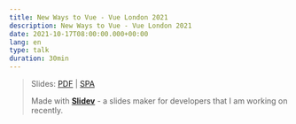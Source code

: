 ```yaml
---
title: New Ways to Vue - Vue London 2021
description: New Ways to Vue - Vue London 2021
date: 2021-10-17T08:00:00.000+00:00
lang: en
type: talk
duration: 30min
---
```


> Slides: [PDF](https://antfu.me/talks/2021-10-20) | [SPA](https://talks.antfu.me/2021/vue-london)
>
> Made with <Slidev class="inline"/>  [**Slidev**](https://github.com/slidevjs/slidev) - a slides maker for developers that I am working on recently.
